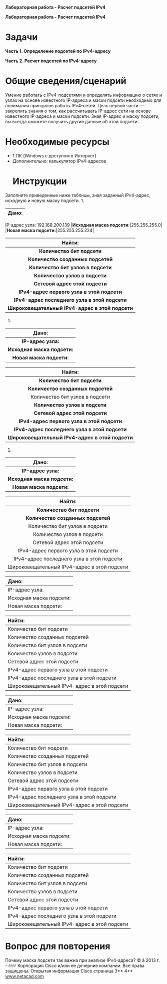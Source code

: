 ﻿**Лабораторная работа - Расчет подсетей IPv4**

**Лабораторная работа - Расчет подсетей IPv4** 

# **Задачи**
**Часть 1. Определение подсетей по IPv4-адресу**

**Часть 2. Расчет подсетей по IPv4-адресу**
# **Общие сведения/сценарий**
Умение работать с IPv4-подсетями и определять информацию о сетях и узлах на основе известного IP-адреса и маски подсети необходимо для понимания принципов работы IPv4-сетей. Цель первой части — закрепить знания о том, как рассчитывать IP-адрес сети на основе известного IP-адреса и маски подсети. Зная IP-адрес и маску подсети, вы всегда сможете получить другие данные об этой подсети.
# **Необходимые ресурсы**
- 1 ПК (Windows с доступом в Интернет)
- Дополнительно: калькулятор IPv4-адресов
  # **Инструкции**
Заполните приведенные ниже таблицы, зная заданный IPv4-адрес, исходную и новую маску подсети.
1.

|**Дано:**|
| :-: |
IP-адрес узла: 192.168.200.139
|**Исходная маска подсети:**|255.255.255.0|
|**Новая маска подсети:**|255.255.255.224|


|**Найти:**|
| :-: |
|**Количество бит подсети**|8|
|**Количество созданных подсетей**|1|
|**Количество бит узлов в подсети**|3|
|**Количество узлов в подсети**|30|
|**Сетевой адрес этой подсети**|192.168.200.128|
|**IPv4-адрес первого узла в этой подсети**|**192.168.200.129**|
|**IPv4-адрес последнего узла в этой подсети**|**192.168.200.158**|
|**Широковещательный IPv4-адрес в этой подсети**|**192.168.200.159**|
1.

|**Дано:**|
| :-: |
|**IP-адрес узла:**|10.101.99.228|
|**Исходная маска подсети:**|255.0.0.0|
|**Новая маска подсети:**|255.255.128.0|


|**Найти:**|
| :-: |
|**Количество бит подсети**|1|
|**Количество созданных подсетей**|127|
|Количество бит узлов в подсети|**8**|
|**Количество узлов в подсети**|**32766**|
|**Сетевой адрес этой подсети**|**192.168.**127.0|
|**IPv4-адрес первого узла в этой подсети**|**192.168.128.0**|
|**IPv4-адрес последнего узла в этой подсети**|**192.168.127.254**|
|**Широковещательный IPv4-адрес в этой подсети**|**192.168.255.255**|
1.

|**Дано:**|
| :-: |
|**IP-адрес узла:**|172.22.32.12|
|**Исходная маска подсети:**|255.255.0.0|
|**Новая маска подсети:**|255.255.224.0|


|**Найти:**|
| :-: |
|**Количество бит подсети**|5|
|**Количество созданных подсетей**|21|
|Количество бит узлов в подсети|**8**|
|Количество узлов в подсети|**8190**|
|Сетевой адрес этой подсети|**172.22.32.0**|
|IPv4-адрес первого узла в этой подсети|**172.22.32.1**|
|IPv4-адрес последнего узла в этой подсети|**172.22.63.254**|
|Широковещательный IPv4-адрес в этой подсети|**172.22.63.255**|


|Дано:|
| :- |
|IP-адрес узла:|192.168.1.245|
|Исходная маска подсети:|255.255.255.0|
|Новая маска подсети:|255.255.255.252|


|Найти:|
| :- |
|Количество бит подсети|0|
|Количество созданных подсетей|1|
|Количество бит узлов в подсети|**2**|
|Количество узлов в подсети|**2**|
|Сетевой адрес этой подсети|**192.168.1.244**|
|IPv4-адрес первого узла в этой подсети|**192.168.1.245**|
|IPv4-адрес последнего узла в этой подсети|**192.168.1.246**|
|Широковещательный IPv4-адрес в этой подсети|**192.168.1.247**|


|Дано:|
| :- |
|IP-адрес узла:|128.107.0.55|
|Исходная маска подсети:|255.255.0.0|
|Новая маска подсети:|255.255.255.0|


|Найти:|
| :- |
|Количество бит подсети|0|
|Количество созданных подсетей|1|
|Количество бит узлов в подсети|**8**|
|Количество узлов в подсети|**254**|
|Сетевой адрес этой подсети|**128.107.0.0**|
|IPv4-адрес первого узла в этой подсети|**128.107.0.1**|
|IPv4-адрес последнего узла в этой подсети|**128.107.0.254**|
|Широковещательный IPv4-адрес в этой подсети|**128.107.0.255**|


|Дано:|
| :- |
|IP-адрес узла:|192.135.250.180|
|Исходная маска подсети:|255.255.255.0|
|Новая маска подсети:|255.255.255.248|


|Найти:|
| :- |
|Количество бит подсети|0|
|Количество созданных подсетей|1|
|Количество бит узлов в подсети|**3**|
|Количество узлов в подсети|**6**|
|Сетевой адрес этой подсети|**192.135.250.176**|
|IPv4-адрес первого узла в этой подсети|**192.135.250.177**|
|IPv4-адрес последнего узла в этой подсети|**192.168.250.182**|
|Широковещательный IPv4-адрес в этой подсети|**192.168.250.183**|
# **Вопрос для повторения**
Почему маска подсети так важна при анализе IPv4-адреса?
© ã 2013 г. - гггг Корпорация Cisco и/или ее дочерние компании. Все права защищены. Открытая информация Cisco 	страница 3** 4**	www.netacad.com
